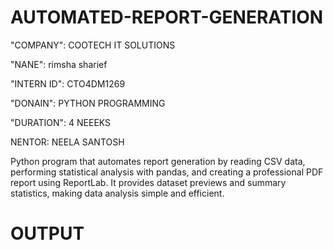 # AUTOMATED-REPORT-GENERATION

"COMPANY": COOTECH IT SOLUTIONS

"NANE": rimsha sharief

"INTERN ID": CTO4DM1269

"DONAIN": PYTHON PROGRAMMING

"DURATION": 4 NEEEKS

NENTOR: NEELA SANTOSH

Python program that automates report generation by reading CSV data, performing statistical analysis with pandas, and creating a professional PDF report using ReportLab. It provides dataset previews and summary statistics, making data analysis simple and efficient.

# OUTPUT


